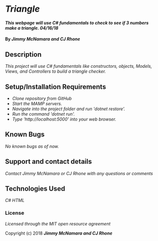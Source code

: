 # _Triangle_

#### _This webpage will use C# fundamentals to check to see if 3 numbers make a triangle. 04/16/18_

#### By _**Jimmy McNamara and CJ Rhone**_

## Description

_This project will use C# fundamentals like constructors, objects, Models, Views, and Controllers to build a triangle checker._

## Setup/Installation Requirements

* _Clone repository from GitHub_
* _Start the MAMP servers._
* _Navigate into the project folder and run 'dotnet restore'._
* _Run the command 'dotnet run'._
* _Type 'http://localhost:5000' into your web browser._

## Known Bugs

_No known bugs as of now._

## Support and contact details

_Contact Jimmy McNamara or CJ Rhone with any questions or comments_

## Technologies Used

_C#_
_HTML_

### License

*Licensed through the MIT open resource agreement*

Copyright (c) 2018 **_Jimmy McNamara and CJ Rhone_**
